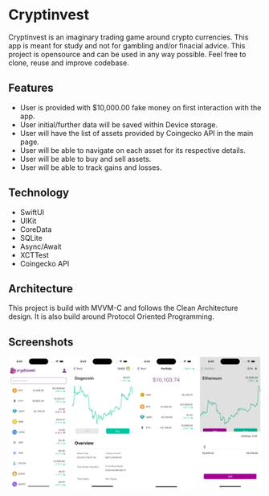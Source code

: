 # Cryptinvest
Cryptinvest is an imaginary trading game around crypto currencies.
This app is meant for study and not for gambling and/or finacial advice.
This project is opensource and can be used in any way possible.
Feel free to clone, reuse and improve codebase.

## Features
- User is provided with $10,000.00 fake money on first interaction with the app.
- User initial/further data will be saved within Device storage.
- User will have the list of assets provided by Coingecko API in the main page.
- User will be able to navigate on each asset for its respective details.
- User will be able to buy and sell assets.
- User will be able to track gains and losses.

## Technology
- SwiftUI
- UIKit
- CoreData
- SQLite
- Async/Await
- XCTTest
- Coingecko API

## Architecture
This project is build with MVVM-C and follows the Clean Architecture design.
It is also build around Protocol Oriented Programming.

## Screenshots
![Image alt text](./cryptinvest.png)
